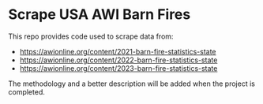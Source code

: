 # Scrape USA AWI Barn Fires 

This repo provides code used to scrape data from: 
* https://awionline.org/content/2021-barn-fire-statistics-state
* https://awionline.org/content/2022-barn-fire-statistics-state
* https://awionline.org/content/2023-barn-fire-statistics-state

The methodology and a better description will be added when the project is completed. 